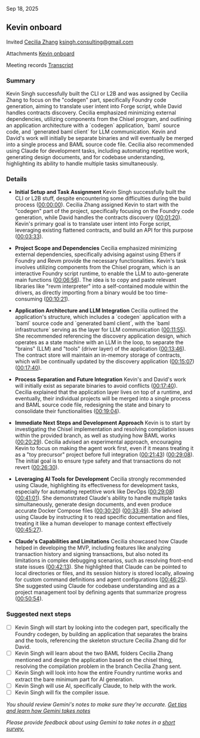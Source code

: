 Sep 18, 2025

## Kevin onboard

Invited [Cecilia Zhang](mailto:cecilia@foameo.ai) [ksingh.consulting@gmail.com](mailto:ksingh.consulting@gmail.com)

Attachments [Kevin onboard](https://www.google.com/calendar/event?eid=aXQ1bzJmc3I0dWV0YXFsdjFkcGZoOHVhcDQgY2VjaWxpYUBmb2FtZW8uYWk) 

Meeting records [Transcript](?tab=t.ejdzvy4gzk4o) 

### Summary

Kevin Singh successfully built the CLI or L2B and was assigned by Cecilia Zhang to focus on the "codegen" part, specifically Foundry code generation, aiming to translate user intent into Forge script, while David handles contracts discovery. Cecilia emphasized minimizing external dependencies, utilizing components from the Chisel program, and outlining an application architecture with a \`codegen\` application, \`baml\` source code, and \`generated baml client\` for LLM communication. Kevin and David's work will initially be separate binaries and will eventually be merged into a single process and BAML source code file. Cecilia also recommended using Claude for development tasks, including automating repetitive work, generating design documents, and for codebase understanding, highlighting its ability to handle multiple tasks simultaneously.

### Details

* **Initial Setup and Task Assignment** Kevin Singh successfully built the CLI or L2B stuff, despite encountering some difficulties during the build process ([00:00:00](?tab=t.ejdzvy4gzk4o#heading=h.326jf3x9pgax)). Cecilia Zhang assigned Kevin to start with the "codegen" part of the project, specifically focusing on the Foundry code generation, while David handles the contracts discovery ([00:01:20](?tab=t.ejdzvy4gzk4o#heading=h.bn8ecfpsbllo)). Kevin's primary goal is to translate user intent into Forge script, leveraging existing flattened contracts, and build an API for this purpose ([00:03:33](?tab=t.ejdzvy4gzk4o#heading=h.8051c5sww6nq)).

* **Project Scope and Dependencies** Cecilia emphasized minimizing external dependencies, specifically advising against using Ethers if Foundry and Revm provide the necessary functionalities. Kevin's task involves utilizing components from the Chisel program, which is an interactive Foundry script runtime, to enable the LLM to auto-generate main functions ([00:06:56](?tab=t.ejdzvy4gzk4o#heading=h.ngpxcd8ke4h3)). The idea is to copy and paste relevant libraries like "revm interpreter" into a self-contained module within the drivers, as directly importing from a binary would be too time-consuming ([00:10:21](?tab=t.ejdzvy4gzk4o#heading=h.dl5x29aughdd)).

* **Application Architecture and LLM Integration** Cecilia outlined the application's structure, which includes a \`codegen\` application with a \`baml\` source code and \`generated baml client\`, with the \`baml infrastructure\` serving as the layer for LLM communication ([00:11:55](?tab=t.ejdzvy4gzk4o#heading=h.qgt2fhivoz5w)). She recommended referencing the discovery application design, which operates as a state machine with an LLM in the loop, to separate the "brains" (LLM) and "tools" (driver layer) of the application ([00:13:46](?tab=t.ejdzvy4gzk4o#heading=h.8nwsbxw9tty7)). The contract store will maintain an in-memory storage of contracts, which will be continually updated by the discovery application ([00:15:07](?tab=t.ejdzvy4gzk4o#heading=h.ihkngycgwofq)) ([00:17:40](?tab=t.ejdzvy4gzk4o#heading=h.ymlie7zclrof)).

* **Process Separation and Future Integration** Kevin's and David's work will initially exist as separate binaries to avoid conflicts ([00:17:40](?tab=t.ejdzvy4gzk4o#heading=h.ymlie7zclrof)). Cecilia explained that the application layer lives on top of a runtime, and eventually, their individual projects will be merged into a single process and BAML source code file, redesigning the state and binary to consolidate their functionalities ([00:19:04](?tab=t.ejdzvy4gzk4o#heading=h.e933cujrbiv4)).

* **Immediate Next Steps and Development Approach** Kevin is to start by investigating the Chisel implementation and resolving compilation issues within the provided branch, as well as studying how BAML works ([00:20:29](?tab=t.ejdzvy4gzk4o#heading=h.z62plubyp66j)). Cecilia advised an experimental approach, encouraging Kevin to focus on making the agent work first, even if it means treating it as a "toy precursor" project before full integration ([00:21:43](?tab=t.ejdzvy4gzk4o#heading=h.ljoojsn3v4yl)) ([00:29:08](?tab=t.ejdzvy4gzk4o#heading=h.5r16av8sr7ri)). The initial goal is to ensure type safety and that transactions do not revert ([00:26:30](?tab=t.ejdzvy4gzk4o#heading=h.y07zyl57xaoe)).

* **Leveraging AI Tools for Development** Cecilia strongly recommended using Claude, highlighting its effectiveness for development tasks, especially for automating repetitive work like DevOps ([00:29:08](?tab=t.ejdzvy4gzk4o#heading=h.5r16av8sr7ri)) ([00:41:01](?tab=t.ejdzvy4gzk4o#heading=h.4y9hpcwxay7k)). She demonstrated Claude's ability to handle multiple tasks simultaneously, generate design documents, and even produce accurate Docker Compose files ([00:30:20](?tab=t.ejdzvy4gzk4o#heading=h.pjqytgldq6s0)) ([00:33:49](?tab=t.ejdzvy4gzk4o#heading=h.on8gtdij3re5)). She advised using Claude by instructing it to read specific documentation and files, treating it like a human developer to manage context effectively ([00:45:27](?tab=t.ejdzvy4gzk4o#heading=h.utx41vcd7u5f)).

* **Claude's Capabilities and Limitations** Cecilia showcased how Claude helped in developing the MVP, including features like analyzing transaction history and signing transactions, but also noted its limitations in complex debugging scenarios, such as resolving front-end state issues ([00:42:13](?tab=t.ejdzvy4gzk4o#heading=h.lhqcxlydhwkm)). She highlighted that Claude can be pointed to local directories or files, and its session history is stored locally, allowing for custom command definitions and agent configurations ([00:46:25](?tab=t.ejdzvy4gzk4o#heading=h.uhhjkovxnhme)). She suggested using Claude for codebase understanding and as a project management tool by defining agents that summarize progress ([00:50:54](?tab=t.ejdzvy4gzk4o#heading=h.6hfgxsxsn7xi)).

### Suggested next steps

- [ ] Kevin Singh will start by looking into the codegen part, specifically the Foundry codegen, by building an application that separates the brains and the tools, referencing the skeleton structure Cecilia Zhang did for David.  
- [ ] Kevin Singh will learn about the two BAML folders Cecilia Zhang mentioned and design the application based on the chisel thing, resolving the compilation problem in the branch Cecilia Zhang sent.  
- [ ] Kevin Singh will look into how the entire Foundry runtime works and extract the bare minimum part for AI generation.  
- [ ] Kevin Singh will use AI, specifically Claude, to help with the work.  
- [ ] Kevin Singh will fix the compiler issue.

*You should review Gemini's notes to make sure they're accurate. [Get tips and learn how Gemini takes notes](https://support.google.com/meet/answer/14754931)*

*Please provide feedback about using Gemini to take notes in a [short survey.](https://google.qualtrics.com/jfe/form/SV_9vK3UZEaIQKKE7A?confid=rS56u5MXmdiNLkR2PriKDxIPOAIIigIgABgBCA&detailid=unspecified)*